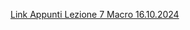 [Link Appunti Lezione 7 Macro 16.10.2024](https://github.com/dabi-rac/University/blob/main/1°%20Semestre/Macro/Lezione%207%20Macro%2016.10.2024/Lezione%20Macroeconomia%2016%20ottobre%202024.pdf)
